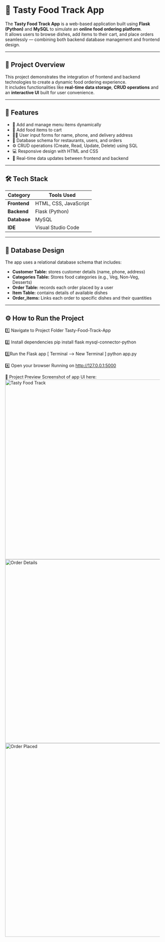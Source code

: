 
# 🍴 Tasty Food Track App

The **Tasty Food Track App** is a web-based application built using **Flask (Python)** and **MySQL** to simulate an **online food ordering platform**.  
It allows users to browse dishes, add items to their cart, and place orders seamlessly — combining both backend database management and frontend design.

---

## 🚀 Project Overview

This project demonstrates the integration of frontend and backend technologies to create a dynamic food ordering experience.  
It includes functionalities like **real-time data storage**, **CRUD operations** and an **interactive UI** built for user convenience.

---

## 🧩 Features

- 🍕 Add and manage menu items dynamically  
- 🛒 Add food items to cart  
- 🧍‍♂️ User input forms for name, phone, and delivery address  
- 🧾 Database schema for restaurants, users, and orders  
- ⚙️ CRUD operations (Create, Read, Update, Delete) using SQL  
- 💻 Responsive design with HTML and CSS  
- 🔄 Real-time data updates between frontend and backend  

---

## 🛠️ Tech Stack

| Category | Tools Used |
|-----------|-------------|
| **Frontend** | HTML, CSS, JavaScript |
| **Backend** | Flask (Python) |
| **Database** | MySQL |
| **IDE** | Visual Studio Code |

---

## 🧠 Database Design

The app uses a relational database schema that includes:
- **Customer Table:** stores customer details (name, phone, address)
- **Categories Table:**  Stores food categories (e.g., Veg, Non-Veg, Desserts) 
- **Order Table:** records each order placed by a user  
- **Item Table:** contains details of available dishes
- **Order_items:**  Links each order to specific dishes and their quantities

---

## ⚙️ How to Run the Project

1️⃣ Navigate to Project Folder 
Tasty-Food-Track-App

2️⃣ Install dependencies
pip install flask mysql-connector-python

3️⃣Run the Flask app [ Terminal --> New Terminal ]
python app.py

4️⃣ Open your browser
Running on http://127.0.0.1:5000

📸 Project Preview
Screenshot of app UI here:
 <img width="1362" height="583" alt="Tasty Food Track" src="https://github.com/user-attachments/assets/2e54b137-2635-4390-bcf4-0a1abc96efa3" />
 <img width="1363" height="596" alt="Order Details" src="https://github.com/user-attachments/assets/960614e6-f161-4602-84c9-5cbda7082444" />
 <img width="1359" height="628" alt="Order Placed" src="https://github.com/user-attachments/assets/d5bbea04-9818-4057-b215-3e9fb44f28b9" />








